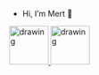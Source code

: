 - Hi, I’m Mert 👋 

<div style={display:'flex'}>
  <a href="https://www.linkedin.com/in/mert-kaim/" target="_blank" >
<img src="https://cdn-icons-png.flaticon.com/512/145/145807.png" alt="drawing" width="70"/>
</a>

<a href="https://twitter.com/kaim_mrt" target="_blank">
<img src="https://cdn-icons.flaticon.com/png/512/4102/premium/4102952.png?token=exp=1636207493~hmac=c8061b6828ea970cb428fac7a5fbf4d6" alt="drawing" width="70"/>
</a>
</div>


<!---
kaimmrt/kaimmrt is a ✨ special ✨ repository because its `README.md` (this file) appears on your GitHub profile.
You can click the Preview link to take a look at your changes.
--->
